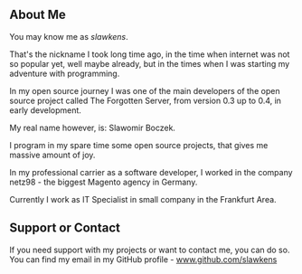 ## About Me

You may know me as _slawkens_.

That's the nickname I took long time ago, in the time when internet was not so popular yet, well maybe already, but in the times when I was starting my adventure with programming.

In my open source journey I was one of the main developers of the open source project called The Forgotten Server, from version 0.3 up to 0.4, in early development.

My real name however, is: Slawomir Boczek.

I program in my spare time some open source projects, that gives me massive amount of joy.

In my professional carrier as a software developer, I worked in the company netz98 - the biggest Magento agency in Germany.

Currently I work as IT Specialist in small company in the Frankfurt Area.

## Support or Contact

If you need support with my projects or want to contact me, you can do so.  
You can find my email in my GitHub profile - www.github.com/slawkens
